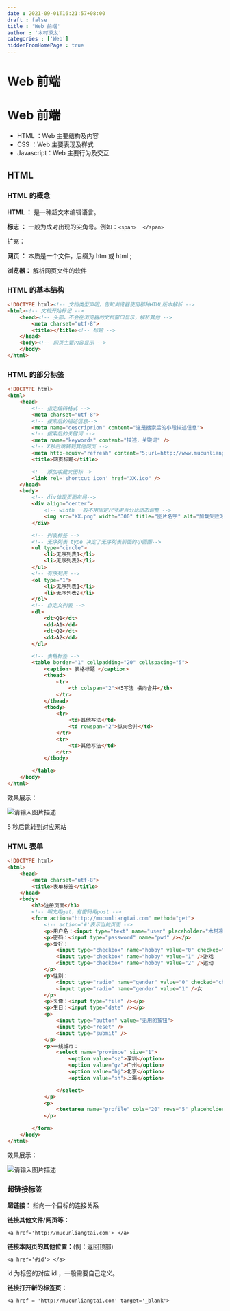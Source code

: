 ```yaml
---
date : 2021-09-01T16:21:57+08:00
draft : false
title : 'Web 前端'
author : '木村凉太'
categories : ['Web']
hiddenFromHomePage : true 
---
```


# Web 前端

# Web 前端

* HTML ：Web 主要结构及内容
* CSS ：Web 主要表现及样式
* Javascript：Web 主要行为及交互

## HTML

### HTML 的概念

**HTML ：** 是一种超文本编辑语言。

**标志 ：** 一般为成对出现的尖角号。例如：`<span>  </span>`

扩充：

**网页 ：** 本质是一个文件，后缀为 htm 或 html ;

**浏览器：** 解析网页文件的软件

### HTML 的基本结构

```html
<!DOCTYPE html><!-- 文档类型声明，告知浏览器使用那种HTML版本解析 -->
<html><!-- 文档开始标记 -->
	<head><!-- 头部，不会在浏览器的文档窗口显示，解析其他 -->
		<meta charset="utf-8">
		<title></title><!-- 标题 -->
	</head>
	<body><!-- 网页主要内容显示 -->
	</body>
</html>

```

### HTML 的部分标签

```html
<!DOCTYPE html>
<html>
	<head>
		<!-- 指定编码格式 -->
		<meta charset="utf-8">
		<!-- 搜索后的描述信息-->
		<meta name="descriprion" content="这是搜索后的小段描述信息">
		<!-- 搜索后的关键词 -->
		<meta name="keywords" content="描述，关键词" />
		<!-- X秒后跳转到其他网页 -->
		<meta http-equiv="refresh" content="5;url=http://www.mucunliangtai.com">
		<title>网页标题</title>

		<!-- 添加收藏夹图标-->
		<link rel='shortcut icon' href="XX.ico" />
	</head>
	<body>
		<!-- div体现页面布局-->
		<div align="center">
			<!-- width 一般不用固定尺寸用百分比动态调整 -->
			<img src="XX.png" width="300" title="图片名字" alt="加载失败时，显示的文字" />
		</div>

		<!-- 列表标签 -->
		<!-- 无序列表 type 决定了无序列表前面的小圆圈-->
		<ul type="circle">
			<li>无序列表1</li>
			<li>无序列表2</li>
		</ul>
		<!-- 有序列表 -->
		<ol type="1">
			<li>无序列表1</li>
			<li>无序列表2</li>
		</ol>
		<!-- 自定义列表 -->
		<dl>
			<dt>Q1</dt>
			<dd>A1</dd>
			<dt>Q2</dt>
			<dd>A2</dd>
		</dl>

		<!-- 表格标签 -->
		<table border="1" cellpadding="20" cellspacing="5">
			<caption> 表格标题 </caption>
			<thead>
				<tr>
					<th colspan="2">H5写法 横向合并</th>
				</tr>
			</thead>
			<tbody>
				<tr>
					<td>其他写法</td>
					<td rowspan="2">纵向合并</td>
				</tr>
				<tr>
					<td>其他写法</td>
				</tr>
			</tbody>

		</table>
	</body>
</html>

```

效果展示：

![请输入图片描述](http://mucunliangtai.com/usr/uploads/2022/01/4152653597.jpg)

5 秒后跳转到对应网站

### HTML 表单

```html
<!DOCTYPE html>
<html>
	<head>
		<meta charset="utf-8">
		<title>表单标签</title>
	</head>
	<body>
		<h3>注册页面</h3>
		<!-- 明文用get，有密码用post -->
		<form action="http://mucunliangtai.com" method="get">
			<!-- action='#'表示当前页面 -->
			<p>用户名：<input type="text" name="user" placeholder="木村凉太" /></p>
			<p>密码：<input type="password" name="pwd" /></p>
			<p>爱好：
				<input type="checkbox" name="hobby" value="0" checked="checked" />读书
				<input type="checkbox" name="hobby" value="1" />游戏
				<input type="checkbox" name="hobby" value="2" />运动
			</p>
			<p>性别：
				<input type="radio" name="gender" value="0" checked="checked" />男
				<input type="radio" name="gender" value="1" />女
			</p>
			<p>头像：<input type="file" /></p>
			<p>生日：<input type="date" /></p>
			<p>
				<input type="button" value="无用的按钮">
				<input type="reset" />
				<input type="submit" />
			</p>
			<p>一线城市：
				<select name="province" size="1">
					<option value="sz">深圳</option>
					<option value="gz">广州</option>
					<option value="bj">北京</option>
					<option value="sh">上海</option>

				</select>
			</p>
			<p>
				<textarea name="profile" cols="20" rows="5" placeholder="介绍"></textarea>
			</p>

		</form>
	</body>
</html>

```

效果展示：

![请输入图片描述](http://mucunliangtai.com/usr/uploads/2022/01/3340414582.jpg)

### 超链接标签

**超链接：** 指向一个目标的连接关系

**链接其他文件/网页等：**

`<a href='http://mucunliangtai.com'> </a>`

**链接本网页的其他位置：**(例：返回顶部)

`<a href='#id'> </a>`

id 为标签的对应 id ，一般需要自己定义。

**链接打开新的标签页：**

`<a href = 'http://mucunliangtai.com' target='_blank'>`